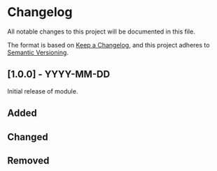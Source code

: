 # Changelog

<!-- markdownlint-disable MD024 -->

All notable changes to this project will be documented in this file.

The format is based on [Keep a Changelog](https://keepachangelog.com/en/1.0.0/),
and this project adheres to [Semantic Versioning](https://semver.org/spec/v2.0.0.html).

## [1.0.0] - YYYY-MM-DD

Initial release of module.

## Added

## Changed

## Removed

<!-- TODO: @memes - fix links
[1.0.1]: https://github.com/memes/terraform-google-private-bastion/compare/v1.0.0...v1.0.1
[1.0.0]: https://github.com/memes/terraform-google-private-bastion/releases/tag/v1.0.0
-->

